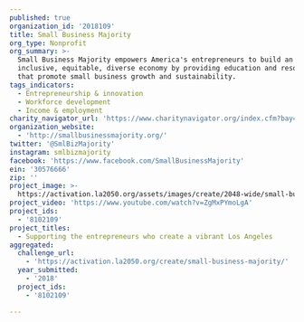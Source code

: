```yaml
---
published: true
organization_id: '2018109'
title: Small Business Majority
org_type: Nonprofit
org_summary: >-
  Small Business Majority empowers America's entrepreneurs to build an
  inclusive, equitable, diverse economy by providing education and resources
  that promote small business growth and sustainability.
tags_indicators:
  - Entrepreneurship & innovation
  - Workforce development
  - Income & employment
charity_navigator_url: 'https://www.charitynavigator.org/index.cfm?bay=search.profile&ein=30576666'
organization_website:
  - 'http://smallbusinessmajority.org/'
twitter: '@SmlBizMajority'
instagram: smlbizmajority
facebook: 'https://www.facebook.com/SmallBusinessMajority'
ein: '30576666'
zip: ''
project_image: >-
  https://activation.la2050.org/assets/images/create/2048-wide/small-business-majority.jpg
project_video: 'https://www.youtube.com/watch?v=ZgMxPYmoLgA'
project_ids:
  - '8102109'
project_titles:
  - Supporting the entrepreneurs who create a vibrant Los Angeles
aggregated:
  challenge_url:
    - 'https://activation.la2050.org/create/small-business-majority/'
  year_submitted:
    - '2018'
  project_ids:
    - '8102109'

---
```

